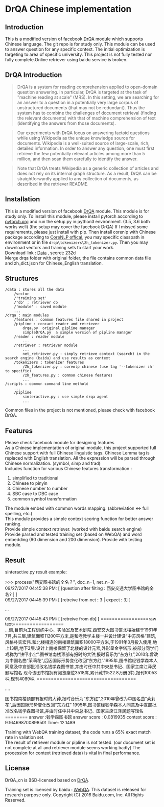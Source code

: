 # DrQA Chinese implementation

## Introduction
This is a modified version of facebook [DrQA](https://github.com/facebookresearch/DrQA) module which supports Chinese language. The git repo is for study only. This module can be used to answer question for any specific context. The initial optimization is targeting to area of specific university. This project is not fully tested nor fully complete.Online retriever using baidu service is broken.

## DrQA Introduction 
>DrQA is a system for reading comprehension applied to open-domain question answering. In particular, DrQA is targeted at the task of "machine reading at scale" (MRS). In this setting, we are searching for an answer to a question in a potentially very large corpus of unstructured documents (that may not be redundant). Thus the system has to combine the challenges of document retrieval (finding the relevant documents) with that of machine comprehension of text (identifying the answers from those documents).

>Our experiments with DrQA focus on answering factoid questions while using Wikipedia as the unique knowledge source for documents. Wikipedia is a well-suited source of large-scale, rich, detailed information. In order to answer any question, one must first retrieve the few potentially relevant articles among more than 5 million, and then scan them carefully to identify the answer.

>Note that DrQA treats Wikipedia as a generic collection of articles and does not rely on its internal graph structure. As a result, DrQA can be straightforwardly applied to any collection of documents, as described in the retriever README.


## Installation
This is a modified version of facebook [DrQA](https://github.com/facebookresearch/DrQA) module. This module is for study only.
To install this module, please install pytorch according to [pytorch.org](http://pytorch.org/) and run the setup.py in python3 environment. (3.5, 3.6 both works well) (the setup may cover the facebook DrQA) If I missed some requirements, please just install with pip. Then install corenlp with Chinese package according to [CoreNLP offical](https://stanfordnlp.github.io/CoreNLP/), you may specific classpath in environment or in file `drqa\tokenizers\Zh_tokenizer.py`. Then you may download vectors and training sets to start your work.  
Download link : [Data](https://pan.baidu.com/s/1geMDxMN) , secret: 232d  
Merge drqa folder with original folder, the file contains common data file and zh_dict.json for Chinese_English translation.

## Structures
    /data : stores all the data  
        /vector 
        /'training set'
        /'db' : retriever db
        /'module' : saved module
        ...
    /drqa : main modules
        /features : common features file shared in project
        /pipline : concact reader and retriever
            drqa.py  original pipline manager
            simpleDrQA.py  a simple version of pipline manager
        /reader : reader module
            ...
        /retriever : retriever module
            ...
            net_retriever.py : simply retrieve context (search) in the search engine (baidu) and use results as context
        /tokenizers : tokenizer features
            /Zh_tokenizer.py : corenlp chinese (use tag '--tokenizer zh' to specific)
            /zh_features.py : common chinese features
            ...
    /scripts : common command line methold
        ...
        /pipline
            sinteractive.py : use simple drqa agent
            ...
Common files in the project is not mentioned, please check with facebook DrQA.

## Features
Please check facebook module for designing features.  
As a Chinese implementation of original module, this project supported full Chinese support with full Chinese linguistic tags. Chinese Lemma tag is replaced with English translation. All the expression will be parsed through Chinese normalization. (symbol, simp and trad)  
Includes function for various Chinese features transformation :
1. simplified to traditional
2. Chinese to pinyin
3. Chinese number to number
4. SBC case to DBC case
6. common symbol transformation

The module embed with common words mapping. (abbreviation <-> full spelling, etc.)    
This module provides a simple context scoring function for better answer ranking.  
Provide simple context retriever. (worked with baidu search engine)   
Provide parsed and tested training set (based on WebQA) and word embedding (60 dimension and 200 dimension).
Provide with testing module.


## Result
sinteractive.py result example: 

\>\>\> process("西交图书馆的全名？", doc_n=1, net_n=3)  
09/27/2017 04:45:38 PM: [ [question after filting : 西安交通大学图书馆的全名? ] ]   
09/27/2017 04:45:39 PM: [ [retreive from net : 3 | expect : 3] ]  

...

09/27/2017 04:45:43 PM: [ [retreive from db] ]
\=================raw text==================  
...侧,目前为工程训练中心、实验室及艺术庭院.西安交大图书馆北楼始建于1961年7月,共三层,建筑面积11200平方米,是和老教学主楼一并设计建设“中苏风格”建筑,风格朴实宏伟.和北楼相连的南楼建筑面积18000平方米,于1991年3月投入使用,地上13层,地下2层.设计上南楼保留了北楼的设计元素,外形呈金字塔形,被部分同学们戏称为“铁甲小宝”.图书馆南楼顶部有报时的大钟,报时音乐为“东方红”,2010年曾改为中国名曲“茉莉花”,后因国际形势变化改回“东方红”.1995年,图书馆经钱学森本人同意及中宣部批准改名钱学森图书馆,并由时任中共中央总书记、国家主席江泽民题写馆名.现今该图书馆拥有阅览座位3518席,累计藏书522.8万册(件),报刊10053种,现刊4089种.
\===================================

....

图书馆南楼顶部有报时的大钟,报时音乐为“东方红”,2010年曾改为中国名曲“茉莉花”,后因国际形势变化改回“东方红” 1995年,图书馆经钱学森本人同意及中宣部批准改名钱学森图书馆,并由时任中共中央总书记、国家主席江泽民题写馆名
======== answer :钱学森图书馆
answer score : 0.0819935
context score : 9.164698700898501
Time: 12.1489

Training with WebQA training dataset, the code runs a 65% exact match rate in valiation set.  
The result of retriever module or pipline is not tested. (our document set is not complete at all and retriever module seems working badly) The procession for context (retrieved data) is vital in final performance. 


## License
DrQA_cn is BSD-licensed based on [DrQA](https://github.com/facebookresearch/DrQA).

Training set is licensed by baidu : [WebQA](http://idl.baidu.com/WebQA.html). This dataset is released for research purpose only. Copyright (C) 2016 Baidu.com, Inc. All Rights Reserved.

    
